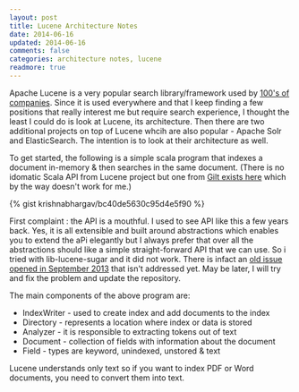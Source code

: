 ```yaml
---           
layout: post
title: Lucene Architecture Notes
date: 2014-06-16
updated: 2014-06-16
comments: false
categories: architecture notes, lucene
readmore: true
---
```


Apache Lucene is a very popular search library/framework used by [100's of companies](http://wiki.apache.org/lucene-java/PoweredBy). Since it is used everywhere and that I keep finding a few positions that really interest me but require search experience, I thought the least I could do is look at Lucene, its architecture. Then there are two additional projects on top of Lucene whcih are also popular - Apache Solr and ElasticSearch. The intention is to look at their architecture as well.

To get started, the following is a simple scala program that indexes a document in-memory & then searches in the same document. 
(There is no idomatic Scala API from Lucene project but one from [Gilt exists here](https://github.com/gilt/lib-lucene-sugar) which by the way doesn't work for me.)

{% gist krishnabhargav/bc40de5630c95d4e5f90 %}

First complaint : the API is a mouthful. I used to see API like this a few years back. Yes, it is all extensible and built around abstractions which enables you to extend the aPi elegantly but I always prefer that over all the abstractions should like a simple straight-forward API that we can use. So i tried with lib-lucene-sugar and it did not work. There is infact an [old issue opened in September 2013]() that isn't addressed yet. May be later, I will try and fix the problem and update the repository.

The main components of the above program are:

- IndexWriter - used to create index and add documents to the index
- Directory - represents a location where index or data is stored
- Analyzer - it is responsible to extracting tokens out of text
- Document - collection of fields with information about the document 
- Field - types are keyword, unindexed, unstored & text

Lucene understands only text so if you want to index PDF or Word documents, you need to convert them into text. 